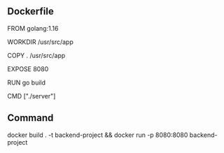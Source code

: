 ## Dockerfile

FROM golang:1.16

WORKDIR /usr/src/app

COPY . /usr/src/app

EXPOSE 8080

RUN go build

CMD ["./server"]

## Command

docker build . -t backend-project && docker run -p 8080:8080 backend-project
